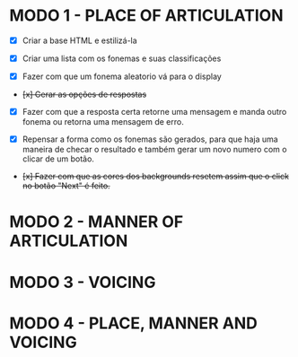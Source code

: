 # MODO 1 - PLACE OF ARTICULATION

- [x] Criar a base HTML e estilizá-la

- [x] Criar uma lista com os fonemas e suas classificações

- [x] Fazer com que um fonema aleatorio vá para o display

- ~~[x] Gerar as opções de respostas~~

- [x] Fazer com que a resposta certa retorne uma mensagem e manda outro fonema ou retorna uma mensagem de erro.

- [x] Repensar a forma como os fonemas são gerados, para que haja uma maneira de checar o resultado e também gerar um novo numero com o clicar de um botão.

- ~~[x] Fazer com que as cores dos backgrounds resetem assim que o click no botão "Next" é feito.~~

# MODO 2 - MANNER OF ARTICULATION

# MODO 3 - VOICING

# MODO 4 - PLACE, MANNER AND VOICING
